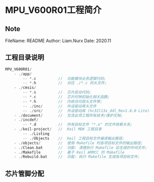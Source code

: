 # MPU_V600R01工程简介

## Note
FileName:			README
Author:				Liam.Nurx
Date:					2020.11

## 工程目录说明
```c
MPU_V600R01/
	- ./app/
		-- *.c			//	功能模块业务逻辑代码;
		-- *.h			//	对应 ./*.c 的头文件;
	- ./cmsis/
		-- *.s			//	芯片启动代码;
		-- *.c			//	芯片时钟初始化相关函数;
		-- *.h			//	内核访问层头文件等;
		-- ./inc/		//	外设驱动库头文件
		-- ./src/		//	外设驱动库 (hc32l13x_ddl_Rev1.8.0 Lite)
	- ./document/		//	包含此项工程所有技术/维护文档;
	- ./incdef/		
		-- *.d			//	所有目标文件 "*.o" 的文件依赖关系;
	- ./keil-project/	//	Keil MDK 工程目录
    	-- ./Listing	
    	-- ./Objects	//	keil 工程目标文件编译输出路径;
	- ./objects/		//	使用 Makefile 时各项目标文件的输出路径;
	- ./Clean.bat		//	功能: 清理执行 Makefile 后生成的中间文件;
	- ./Makefile		//	基于 Keil ARMCC 的 Makefile
	- ./Rebuild.bat		//	功能: 执行 Makefile 生成各项目标文件;
```

## 芯片管脚分配
